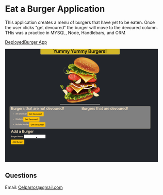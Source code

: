 # Eat a Burger Application

This application creates a menu of burgers that have yet to be eaten. Once the user clicks "get devoured" the burger will move to the devoured column. THis was a practice in MYSQL, Node, Handlebars, and ORM. 

[DeployedBurger App](https://burger-app-cp.herokuapp.com/)

![Gif of application](./public/assets/images/Burger-beta.gif)

## Questions

Email: Celparros@gmail.com
